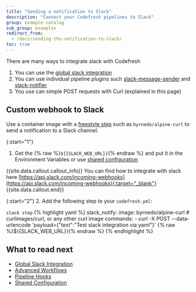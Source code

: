 ```yaml
---
title: "Sending a notification to Slack"
description: "Connect your Codefresh pipelines to Slack"
group: example-catalog
sub_group: examples
redirect_from:
  - /docs/sending-the-notification-to-slack/
toc: true
---
```


There are many ways to integrate slack with Codefresh

1. You can use the [global slack integration]({{site.baseurl}}/docs/integrations/notifications/slack-integration/)
1. You can use individual pipeline plugins such [slack-message-sender](https://codefresh.io/steps/step/slack-message-sender) and [slack-notifier](https://codefresh.io/steps/step/slack-notifier)
1. You use can simple POST requests with Curl (explained in this page)

## Custom webhook to Slack

Use a container image with a [freestyle step]({{site.baseurl}}/docs/codefresh-yaml/steps/freestyle/) such as `byrnedo/alpine-curl` to send a notification to a Slack channel.

{:start="1"}
1. Get the {% raw %}```${{SLACK_WEB_URL}}```{% endraw %} and put it in the Environment Variables or use [shared configuration]({{site.baseurl}}/docs/configure-ci-cd-pipeline/shared-configuration/)

{{site.data.callout.callout_info}}
You can find how to integrate with slack here [https://api.slack.com/incoming-webhooks](https://api.slack.com/incoming-webhooks){:target="_blank"}
{{site.data.callout.end}}

{:start="2"}
2. Add the following step to your `codefresh.yml`:

  `slack step`
{% highlight yaml %}
slack_notify:
  image: byrnedo/alpine-curl # curlimages/curl, or any other curl image
  commands:
    - curl -X POST --data-urlencode 'payload={"text":"Test slack integration via yaml"}' {% raw %}${{SLACK_WEB_URL}}{% endraw %}
{% endhighlight %}


## What to read next

* [Global Slack Integration]({{site.baseurl}}/docs/integrations/notifications/slack-integration/)
* [Advanced Workflows]({{site.baseurl}}/docs/codefresh-yaml/advanced-workflows/)
* [Pipeline Hooks]({{site.baseurl}}/docs/codefresh-yaml/hooks/)
* [Shared Configuration]({{site.baseurl}}/docs/configure-ci-cd-pipeline/shared-configuration/)